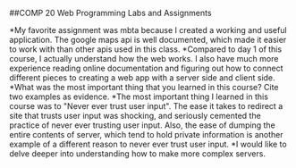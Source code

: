 ##COMP 20 Web Programming Labs and Assignments 

*My favorite assignment was mbta because I created a working and useful application. The google maps api is well documented, which made it easier to work with than other apis used in this class.
*Compared to day 1 of this course, I actually understand how the web works. I also have much more experience reading online documentation and figuring out how to connect different pieces to creating a web app with a server side and client side. 
*What was the most important thing that you learned in this course? Cite two examples as evidence.
*The most important thing I learned in this course was to "Never ever trust user input". The ease it takes to redirect a site that trusts user input was shocking, and seriously cemented the practice of never ever trusting user input. Also, the ease of dumping the entire contents of server, which tend to hold private information is another example of a different reason to never ever trust user input.
*I would like to delve deeper into understanding how to make more complex servers.